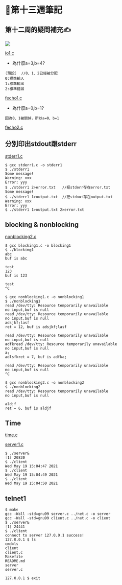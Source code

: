 # 📖第十三週筆記

## 第十二周的疑問補充✍

![](https://nohano1l.github.io/sp109b/note/week13/picture/1.png)

[io1.c](https://github.com/nohano1l/sp109b/blob/main/note/week13/io1.c)

* 為什麼a=3,b=4?
```
(預設)  //0、1、2已經被分配
0:標準輸入
1:標準輸出
2:標準錯誤
```

[fecho1.c](https://github.com/nohano1l/sp109b/blob/main/note/week13/fecho1.c)

* 為什麼a=0,b=1?
```
因為0、1被關掉，所以a=0、b=1
```

[fecho2.c](https://github.com/nohano1l/sp109b/blob/main/note/week13/fecho2.c)

## 分別印出stdout跟stderr

[stderr1.c](https://github.com/nohano1l/sp109b/blob/main/note/week13/stderr1.c)

```
$ gcc stderr1.c -o stderr1
$ ./stderr1
Some message!
Warning: xxx
Error: yyy
$ ./stderr1 2>error.txt   //把stderr存在error.txt
Some message!
$ ./stderr1 1>output.txt  //把stdout存在output.txt
Warning: xxx
Error: yyy
$ ./stderr1 1>output.txt 2>error.txt
```

## blocking & nonblocking

[nonblocking2.c](https://github.com/nohano1l/sp109b/blob/main/note/week13/nonblocking2.c)

```
$ gcc blocking1.c -o blocking1
$ ./blocking1
abc
buf is abc

test
123
buf is 123

test
^C

$ gcc nonblocking1.c -o nonblocking1
$ ./nonblocking1
read /dev/tty: Resource temporarily unavailable
no input,buf is null
read /dev/tty: Resource temporarily unavailable
no input,buf is null
adsjkf;lasf
ret = 12, buf is adsjkf;lasf

read /dev/tty: Resource temporarily unavailable
no input,buf is null
adfkread /dev/tty: Resource temporarily unavailable
no input,buf is null
a;
adlsfkret = 7, buf is adfka;

read /dev/tty: Resource temporarily unavailable
no input,buf is null
^C

$ gcc nonblocking2.c -o nonblocking2
$ ./nonblocking2
read /dev/tty: Resource temporarily unavailable
no input,buf is null

aldjf
ret = 6, buf is aldjf

```

## Time

[time.c](https://github.com/nohano1l/sp109b/blob/main/note/week13/time.c)

[server1.c](https://github.com/nohano1l/sp109b/blob/main/note/week13/server1.c)

```
$ ./server&
[1] 20830
$ ./client
Wed May 19 15:04:47 2021
$ ./client
Wed May 19 15:04:49 2021
$ ./client
Wed May 19 15:04:50 2021
```

## telnet1

```
$ make
gcc -Wall -std=gnu99 server.c ../net.c -o server
gcc -Wall -std=gnu99 client.c ../net.c -o client
$ ./server&
[1] 24441
$ ./client
connect to server 127.0.0.1 success!
127.0.0.1 $ ls
cmd=ls
client
client.c
Makefile
README.md
server
server.c

127.0.0.1 $ exit
```